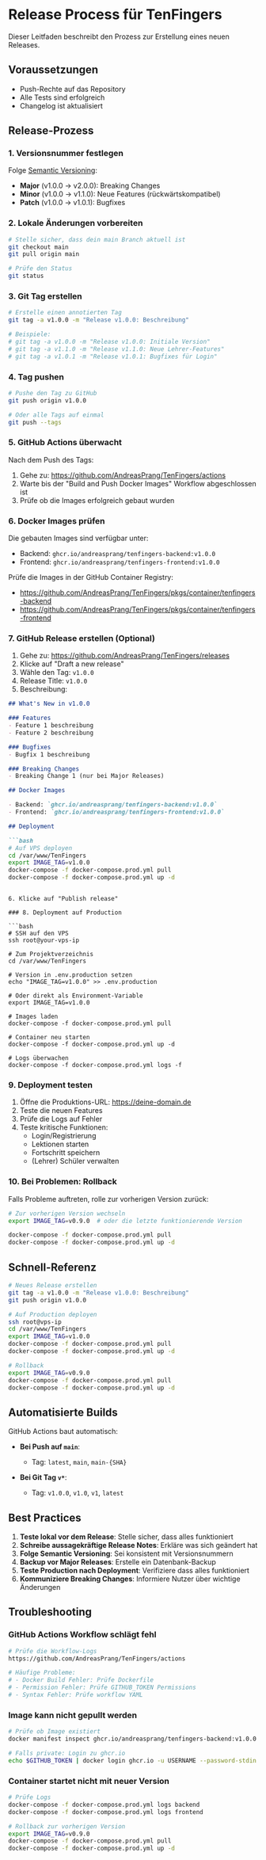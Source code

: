 # Release Process für TenFingers

Dieser Leitfaden beschreibt den Prozess zur Erstellung eines neuen Releases.

## Voraussetzungen

- Push-Rechte auf das Repository
- Alle Tests sind erfolgreich
- Changelog ist aktualisiert

## Release-Prozess

### 1. Versionsnummer festlegen

Folge [Semantic Versioning](https://semver.org/lang/de/):

- **Major** (v1.0.0 → v2.0.0): Breaking Changes
- **Minor** (v1.0.0 → v1.1.0): Neue Features (rückwärtskompatibel)
- **Patch** (v1.0.0 → v1.0.1): Bugfixes

### 2. Lokale Änderungen vorbereiten

```bash
# Stelle sicher, dass dein main Branch aktuell ist
git checkout main
git pull origin main

# Prüfe den Status
git status
```

### 3. Git Tag erstellen

```bash
# Erstelle einen annotierten Tag
git tag -a v1.0.0 -m "Release v1.0.0: Beschreibung"

# Beispiele:
# git tag -a v1.0.0 -m "Release v1.0.0: Initiale Version"
# git tag -a v1.1.0 -m "Release v1.1.0: Neue Lehrer-Features"
# git tag -a v1.0.1 -m "Release v1.0.1: Bugfixes für Login"
```

### 4. Tag pushen

```bash
# Pushe den Tag zu GitHub
git push origin v1.0.0

# Oder alle Tags auf einmal
git push --tags
```

### 5. GitHub Actions überwacht

Nach dem Push des Tags:

1. Gehe zu: https://github.com/AndreasPrang/TenFingers/actions
2. Warte bis der "Build and Push Docker Images" Workflow abgeschlossen ist
3. Prüfe ob die Images erfolgreich gebaut wurden

### 6. Docker Images prüfen

Die gebauten Images sind verfügbar unter:

- Backend: `ghcr.io/andreasprang/tenfingers-backend:v1.0.0`
- Frontend: `ghcr.io/andreasprang/tenfingers-frontend:v1.0.0`

Prüfe die Images in der GitHub Container Registry:
- https://github.com/AndreasPrang/TenFingers/pkgs/container/tenfingers-backend
- https://github.com/AndreasPrang/TenFingers/pkgs/container/tenfingers-frontend

### 7. GitHub Release erstellen (Optional)

1. Gehe zu: https://github.com/AndreasPrang/TenFingers/releases
2. Klicke auf "Draft a new release"
3. Wähle den Tag: `v1.0.0`
4. Release Title: `v1.0.0`
5. Beschreibung:

```markdown
## What's New in v1.0.0

### Features
- Feature 1 beschreibung
- Feature 2 beschreibung

### Bugfixes
- Bugfix 1 beschreibung

### Breaking Changes
- Breaking Change 1 (nur bei Major Releases)

## Docker Images

- Backend: `ghcr.io/andreasprang/tenfingers-backend:v1.0.0`
- Frontend: `ghcr.io/andreasprang/tenfingers-frontend:v1.0.0`

## Deployment

```bash
# Auf VPS deployen
cd /var/www/TenFingers
export IMAGE_TAG=v1.0.0
docker-compose -f docker-compose.prod.yml pull
docker-compose -f docker-compose.prod.yml up -d
```
```

6. Klicke auf "Publish release"

### 8. Deployment auf Production

```bash
# SSH auf den VPS
ssh root@your-vps-ip

# Zum Projektverzeichnis
cd /var/www/TenFingers

# Version in .env.production setzen
echo "IMAGE_TAG=v1.0.0" >> .env.production

# Oder direkt als Environment-Variable
export IMAGE_TAG=v1.0.0

# Images laden
docker-compose -f docker-compose.prod.yml pull

# Container neu starten
docker-compose -f docker-compose.prod.yml up -d

# Logs überwachen
docker-compose -f docker-compose.prod.yml logs -f
```

### 9. Deployment testen

1. Öffne die Produktions-URL: https://deine-domain.de
2. Teste die neuen Features
3. Prüfe die Logs auf Fehler
4. Teste kritische Funktionen:
   - Login/Registrierung
   - Lektionen starten
   - Fortschritt speichern
   - (Lehrer) Schüler verwalten

### 10. Bei Problemen: Rollback

Falls Probleme auftreten, rolle zur vorherigen Version zurück:

```bash
# Zur vorherigen Version wechseln
export IMAGE_TAG=v0.9.0  # oder die letzte funktionierende Version

docker-compose -f docker-compose.prod.yml pull
docker-compose -f docker-compose.prod.yml up -d
```

## Schnell-Referenz

```bash
# Neues Release erstellen
git tag -a v1.0.0 -m "Release v1.0.0: Beschreibung"
git push origin v1.0.0

# Auf Production deployen
ssh root@vps-ip
cd /var/www/TenFingers
export IMAGE_TAG=v1.0.0
docker-compose -f docker-compose.prod.yml pull
docker-compose -f docker-compose.prod.yml up -d

# Rollback
export IMAGE_TAG=v0.9.0
docker-compose -f docker-compose.prod.yml pull
docker-compose -f docker-compose.prod.yml up -d
```

## Automatisierte Builds

GitHub Actions baut automatisch:

- **Bei Push auf `main`**:
  - Tag: `latest`, `main`, `main-{SHA}`

- **Bei Git Tag `v*`**:
  - Tag: `v1.0.0`, `v1.0`, `v1`, `latest`

## Best Practices

1. **Teste lokal vor dem Release**: Stelle sicher, dass alles funktioniert
2. **Schreibe aussagekräftige Release Notes**: Erkläre was sich geändert hat
3. **Folge Semantic Versioning**: Sei konsistent mit Versionsnummern
4. **Backup vor Major Releases**: Erstelle ein Datenbank-Backup
5. **Teste Production nach Deployment**: Verifiziere dass alles funktioniert
6. **Kommuniziere Breaking Changes**: Informiere Nutzer über wichtige Änderungen

## Troubleshooting

### GitHub Actions Workflow schlägt fehl

```bash
# Prüfe die Workflow-Logs
https://github.com/AndreasPrang/TenFingers/actions

# Häufige Probleme:
# - Docker Build Fehler: Prüfe Dockerfile
# - Permission Fehler: Prüfe GITHUB_TOKEN Permissions
# - Syntax Fehler: Prüfe workflow YAML
```

### Image kann nicht gepullt werden

```bash
# Prüfe ob Image existiert
docker manifest inspect ghcr.io/andreasprang/tenfingers-backend:v1.0.0

# Falls private: Login zu ghcr.io
echo $GITHUB_TOKEN | docker login ghcr.io -u USERNAME --password-stdin
```

### Container startet nicht mit neuer Version

```bash
# Prüfe Logs
docker-compose -f docker-compose.prod.yml logs backend
docker-compose -f docker-compose.prod.yml logs frontend

# Rollback zur vorherigen Version
export IMAGE_TAG=v0.9.0
docker-compose -f docker-compose.prod.yml pull
docker-compose -f docker-compose.prod.yml up -d
```
